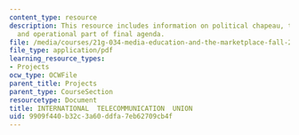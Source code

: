 ```yaml
---
content_type: resource
description: This resource includes information on political chapeau, tunis commitment,
  and operational part of final agenda.
file: /media/courses/21g-034-media-education-and-the-marketplace-fall-2005/9909f440b32c3a60ddfa7eb62709cb4f_MIT21G_034F05_ocwprepcom3f.pdf
file_type: application/pdf
learning_resource_types:
- Projects
ocw_type: OCWFile
parent_title: Projects
parent_type: CourseSection
resourcetype: Document
title: INTERNATIONAL  TELECOMMUNICATION  UNION
uid: 9909f440-b32c-3a60-ddfa-7eb62709cb4f
---
```

